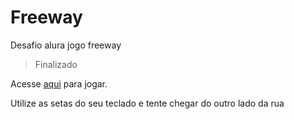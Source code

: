 # Freeway
Desafio alura jogo freeway

> Finalizado

Acesse [aqui](https://editor.p5js.org/dev-vns-01/full/IogzvtczY) para jogar.

Utilize as setas do seu teclado e tente chegar do outro lado da rua
